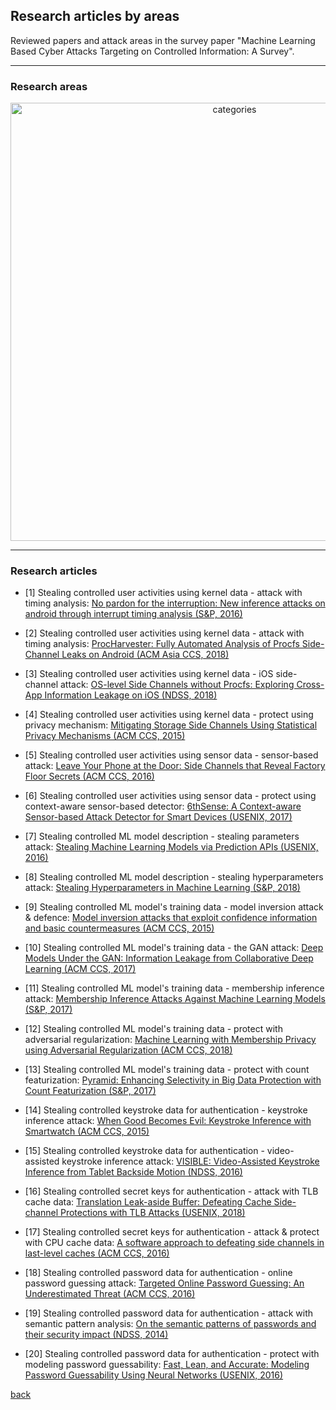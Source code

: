 ## Research articles by areas

Reviewed papers and attack areas in the survey paper "Machine Learning Based Cyber Attacks Targeting on Controlled Information: A Survey".

- - - 
### Research areas

<p align="center"><img width="701" alt="categories" src="https://user-images.githubusercontent.com/13388819/51514334-6107af80-1e63-11e9-99c7-de81fdddabae.png" /></p>

_ _ _
### Research articles

- [1] Stealing controlled user activities using kernel data - attack with timing analysis: [No pardon for the interruption: New inference attacks on android through interrupt timing analysis (S&P, 2016)](https://ieeexplore.ieee.org/stamp/stamp.jsp?tp=&arnumber=7546515)

- [2] Stealing controlled user activities using kernel data - attack with timing analysis: [ProcHarvester: Fully Automated Analysis of Procfs Side-Channel Leaks on Android (ACM Asia CCS, 2018)](https://rspreitzer.github.io/publications/proc/asiaccs-2018-paper-2.pdf)

- [3] Stealing controlled user activities using kernel data - iOS side-channel attack: [OS-level Side Channels without Procfs: Exploring Cross-App Information Leakage on iOS (NDSS, 2018)](http://web.cse.ohio-state.edu/~zhang.834/papers/ndss18a.pdf) 

- [4] Stealing controlled user activities using kernel data - protect using privacy mechanism: [Mitigating Storage Side Channels Using Statistical Privacy Mechanisms (ACM CCS, 2015)](http://delivery.acm.org/10.1145/2820000/2813645/p1582-xiao.pdf?ip=101.176.75.238&id=2813645&acc=OA&key=4D4702B0C3E38B35%2E4D4702B0C3E38B35%2E4D4702B0C3E38B35%2E8A0A9AC1EB2AB412&__acm__=1548109844_6c1cf52609d70310cf4b692aac1e7a7b)

- [5] Stealing controlled user activities using sensor data - sensor-based attack: [Leave Your Phone at the Door: Side Channels that Reveal Factory Floor Secrets (ACM CCS, 2016)](http://seclab.illinois.edu/wp-content/uploads/2016/10/CCS_2016___3D_Printer.pdf)

- [6] Stealing controlled user activities using sensor data - protect using context-aware sensor-based detector: [6thSense: A Context-aware Sensor-based Attack Detector for Smart Devices (USENIX, 2017)](https://www.usenix.org/system/files/conference/usenixsecurity17/sec17-sikder.pdf)

- [7] Stealing controlled ML model description - stealing parameters attack: [Stealing Machine Learning Models via Prediction APIs (USENIX, 2016)](https://www.usenix.org/system/files/conference/usenixsecurity16/sec16_paper_tramer.pdf)

- [8] Stealing controlled ML model description - stealing hyperparameters attack: [Stealing Hyperparameters in Machine Learning (S&P, 2018)](https://arxiv.org/pdf/1802.05351.pdf)

- [9] Stealing controlled ML model's training data - model inversion attack & defence: [Model inversion attacks that exploit confidence information and basic countermeasures (ACM CCS, 2015)](http://www.cs.cmu.edu/~mfredrik/papers/fjr2015ccs.pdf) 

- [10] Stealing controlled ML model's training data - the GAN attack: [Deep Models Under the GAN: Information Leakage from Collaborative Deep Learning (ACM CCS, 2017)](https://arxiv.org/pdf/1702.07464.pdf)

- [11] Stealing controlled ML model's training data - membership inference attack: [Membership Inference Attacks Against Machine Learning Models (S&P, 2017)](https://arxiv.org/pdf/1610.05820.pdf)

- [12] Stealing controlled ML model's training data - protect with adversarial regularization: [Machine Learning with Membership Privacy using Adversarial Regularization (ACM CCS, 2018)](https://arxiv.org/pdf/1807.05852.pdf)

- [13] Stealing controlled ML model's training data - protect with count featurization: [Pyramid: Enhancing Selectivity in Big Data Protection with Count Featurization (S&P, 2017)](https://arxiv.org/pdf/1705.07512.pdf)

- [14] Stealing controlled keystroke data for authentication - keystroke inference attack: [When Good Becomes Evil: Keystroke Inference with Smartwatch (ACM CCS, 2015)](https://staff.ie.cuhk.edu.hk/~khzhang/my-papers/2015-ccs-swatch.pdf)

- [15] Stealing controlled keystroke data for authentication - video-assisted keystroke inference attack: [VISIBLE: Video-Assisted Keystroke Inference from Tablet Backside Motion (NDSS, 2016)](https://pdfs.semanticscholar.org/9545/077902d9ea3444894b43b6d14ff16f5dc06c.pdf)

- [16] Stealing controlled secret keys for authentication - attack with TLB cache data: [Translation Leak-aside Buffer: Defeating Cache Side-channel Protections with TLB Attacks (USENIX, 2018)](https://www.usenix.org/system/files/conference/usenixsecurity18/sec18-gras.pdf)

- [17] Stealing controlled secret keys for authentication - attack & protect with CPU cache data: [A software approach to defeating side channels in last-level caches (ACM CCS, 2016)](http://delivery.acm.org/10.1145/2980000/2978324/p871-zhou.pdf?ip=101.176.75.238&id=2978324&acc=OA&key=4D4702B0C3E38B35%2E4D4702B0C3E38B35%2E4D4702B0C3E38B35%2E8A0A9AC1EB2AB412&__acm__=1548111551_9e024df16fa23252e5ccb855eb9c7681)

- [18] Stealing controlled password data for authentication - online password guessing attack: [Targeted Online Password Guessing: An Underestimated Threat (ACM CCS, 2016)](http://eprints.lancs.ac.uk/85017/1/ccs16.pdf)

- [19] Stealing controlled password data for authentication - attack with semantic pattern analysis: [On the semantic patterns of passwords and their security impact (NDSS, 2014)](https://www.researchgate.net/profile/Christopher_Collins5/publication/269196925_On_the_Semantic_Patterns_of_Passwords_and_their_Security_Impact/links/589299aa92851cda256a3638/On-the-Semantic-Patterns-of-Passwords-and-their-Security-Impact.pdf)

- [20] Stealing controlled password data for authentication - protect with modeling password guessability: [Fast, Lean, and Accurate: Modeling Password Guessability Using Neural Networks (USENIX, 2016)](https://www.usenix.org/system/files/conference/usenixsecurity16/sec16_paper_melicher.pdf)


[back](https://github.com/skyInGitHub/Machine-Learning-Based-Cyber-Attacks-Targeting-on-Controlled-Information-A-Survey)
